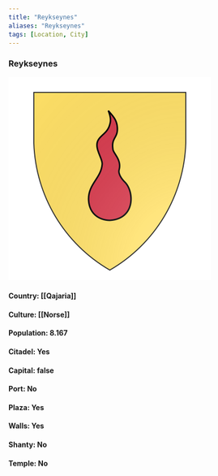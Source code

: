 ```yaml
---
title: "Reykseynes"
aliases: "Reykseynes"
tags: [Location, City]
---
```

### Reykseynes
![](attachment/e43595ad932aa960ececa1035e178e95.svg)

#### Country: [[Qajaria]]

#### Culture: [[Norse]]

#### Population: 8.167

#### Citadel: Yes

#### Capital: false

#### Port: No

#### Plaza: Yes

#### Walls: Yes

#### Shanty: No

#### Temple: No

